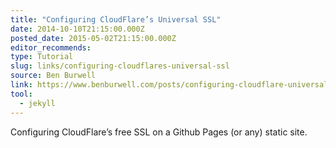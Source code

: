 ```yaml
---
title: "Configuring CloudFlare’s Universal SSL"
date: 2014-10-10T21:15:00.000Z
posted_date: 2015-05-02T21:15:00.000Z
editor_recommends:
type: Tutorial
slug: links/configuring-cloudflares-universal-ssl
source: Ben Burwell
link: https://www.benburwell.com/posts/configuring-cloudflare-universal-ssl/
tool:
  - jekyll
---
```

Configuring CloudFlare’s free SSL on a Github Pages (or any) static site.



